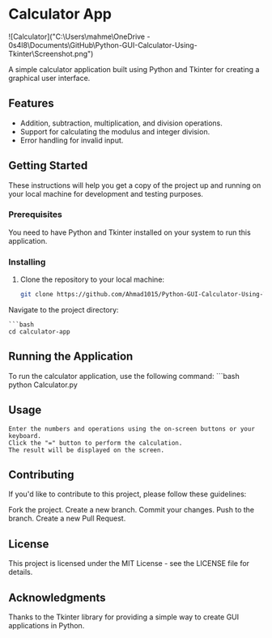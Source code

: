 # Calculator App

![Calculator]("C:\Users\mahme\OneDrive - 0s4l8\Documents\GitHub\Python-GUI-Calculator-Using-Tkinter\Screenshot.png")

A simple calculator application built using Python and Tkinter for creating a graphical user interface.

## Features

- Addition, subtraction, multiplication, and division operations.
- Support for calculating the modulus and integer division.
- Error handling for invalid input.

## Getting Started

These instructions will help you get a copy of the project up and running on your local machine for development and testing purposes.

### Prerequisites

You need to have Python and Tkinter installed on your system to run this application.

### Installing

1. Clone the repository to your local machine:

   ```bash
   git clone https://github.com/Ahmad1015/Python-GUI-Calculator-Using-Tkinter.git

Navigate to the project directory:

    ```bash
    cd calculator-app
   
## Running the Application
To run the calculator application, use the following command:
    ```bash
    python Calculator.py

## Usage
    Enter the numbers and operations using the on-screen buttons or your keyboard.
    Click the "=" button to perform the calculation.
    The result will be displayed on the screen.

## Contributing
If you'd like to contribute to this project, please follow these guidelines:

Fork the project.
Create a new branch. 
Commit your changes. 
Push to the branch.
Create a new Pull Request.
## License
This project is licensed under the MIT License - see the LICENSE file for details.

## Acknowledgments
Thanks to the Tkinter library for providing a simple way to create GUI applications in Python.